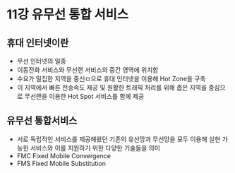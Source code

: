 # 11강 유무선 통합 서비스

## 휴대 인터넷이란 
- 무선 인터넷의 일종
- 이동전화 서비스와 무선랜 서비스의 중간 영역에 위치함
- 수요가 밀집한 지역을 중신ㅁ으로 휴대 인터넷을 이용해 Hot Zone을 구축
- 이 지역에서 빠른 전송속도 제공 및 원활한 트래픽 처리를 위해 좁은 지역을 중심으로 무선랜을 이용한 Hot Spot 서비스를 함께 제공

## 유무선 통합서비스
- 서로 독립적인 서비스를 제공해왔던 기존의 유선망과 무선망을 모두 이용해 실현 가능한 서비스와 이를 지원하기 위한 다양한 기술들을 의미
- FMC Fixed Mobile Convergence
- FMS Fixed Mobile Substitution
